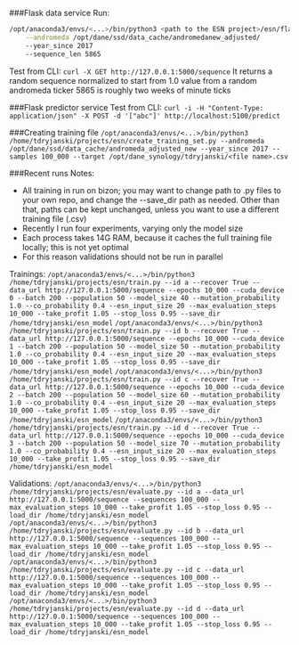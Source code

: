 ###Flask data service
Run:
```bash
/opt/anaconda3/envs/<...>/bin/python3 <path to the ESN project>/esn/flask_data_service.py \
    --andromeda /opt/dane/ssd/data_cache/andromedanew_adjusted/
    --year_since 2017
    --sequence_len 5865
```
Test from CLI:
`curl -X GET http://127.0.0.1:5000/sequence`
It returns a random sequence normalized to start from 1.0 value from a random andromeda ticker
5865 is roughly two weeks of minute ticks

###Flask predictor service
Test from CLI:
`curl -i -H "Content-Type: application/json" -X POST -d '["abc"]' http://localhost:5100/predict`

###Creating training file
`/opt/anaconda3/envs/<...>/bin/python3 /home/tdryjanski/projects/esn/create_training_set.py --andromeda /opt/dane/ssd/data_cache/andromeda_adjusted_new --year_since 2017 --samples 100_000 --target /opt/dane_synology/tdryjanski/<file name>.csv`

###Recent runs
Notes:
- All training in run on bizon; you may want to change path to .py files to your own repo, and change the --save_dir path as needed. Other than that, paths can be kept unchanged, unless you want to use a different training file (.csv)
- Recently I run four experiments, varying only the model size
- Each process takes 14G RAM, because it caches the full training file locally; this is not yet optimal
- For this reason validations should not be run in parallel

Trainings:
`/opt/anaconda3/envs/<...>/bin/python3 /home/tdryjanski/projects/esn/train.py --id a --recover True --data_url http://127.0.0.1:5000/sequence --epochs 10_000 --cuda_device 0 --batch 200 --population 50 --model_size 40 --mutation_probability 1.0 --co_probability 0.4 --esn_input_size 20 --max_evaluation_steps 10_000 --take_profit 1.05 --stop_loss 0.95 --save_dir /home/tdryjanski/esn_model`
`/opt/anaconda3/envs/<...>/bin/python3 /home/tdryjanski/projects/esn/train.py --id b --recover True --data_url http://127.0.0.1:5000/sequence --epochs 10_000 --cuda_device 1 --batch 200 --population 50 --model_size 50 --mutation_probability 1.0 --co_probability 0.4 --esn_input_size 20 --max_evaluation_steps 10_000 --take_profit 1.05 --stop_loss 0.95 --save_dir /home/tdryjanski/esn_model`
`/opt/anaconda3/envs/<...>/bin/python3 /home/tdryjanski/projects/esn/train.py --id c --recover True --data_url http://127.0.0.1:5000/sequence --epochs 10_000 --cuda_device 2 --batch 200 --population 50 --model_size 60 --mutation_probability 1.0 --co_probability 0.4 --esn_input_size 20 --max_evaluation_steps 10_000 --take_profit 1.05 --stop_loss 0.95 --save_dir /home/tdryjanski/esn_model`
`/opt/anaconda3/envs/<...>/bin/python3 /home/tdryjanski/projects/esn/train.py --id d --recover True --data_url http://127.0.0.1:5000/sequence --epochs 10_000 --cuda_device 3 --batch 200 --population 50 --model_size 70 --mutation_probability 1.0 --co_probability 0.4 --esn_input_size 20 --max_evaluation_steps 10_000 --take_profit 1.05 --stop_loss 0.95 --save_dir /home/tdryjanski/esn_model`

Validations:
`/opt/anaconda3/envs/<...>/bin/python3 /home/tdryjanski/projects/esn/evaluate.py --id a --data_url http://127.0.0.1:5000/sequence --sequences 100_000 --max_evaluation_steps 10_000 --take_profit 1.05 --stop_loss 0.95 --load_dir /home/tdryjanski/esn_model`
`/opt/anaconda3/envs/<...>/bin/python3 /home/tdryjanski/projects/esn/evaluate.py --id b --data_url http://127.0.0.1:5000/sequence --sequences 100_000 --max_evaluation_steps 10_000 --take_profit 1.05 --stop_loss 0.95 --load_dir /home/tdryjanski/esn_model`
`/opt/anaconda3/envs/<...>/bin/python3 /home/tdryjanski/projects/esn/evaluate.py --id c --data_url http://127.0.0.1:5000/sequence --sequences 100_000 --max_evaluation_steps 10_000 --take_profit 1.05 --stop_loss 0.95 --load_dir /home/tdryjanski/esn_model`
`/opt/anaconda3/envs/<...>/bin/python3 /home/tdryjanski/projects/esn/evaluate.py --id d --data_url http://127.0.0.1:5000/sequence --sequences 100_000 --max_evaluation_steps 10_000 --take_profit 1.05 --stop_loss 0.95 --load_dir /home/tdryjanski/esn_model`
